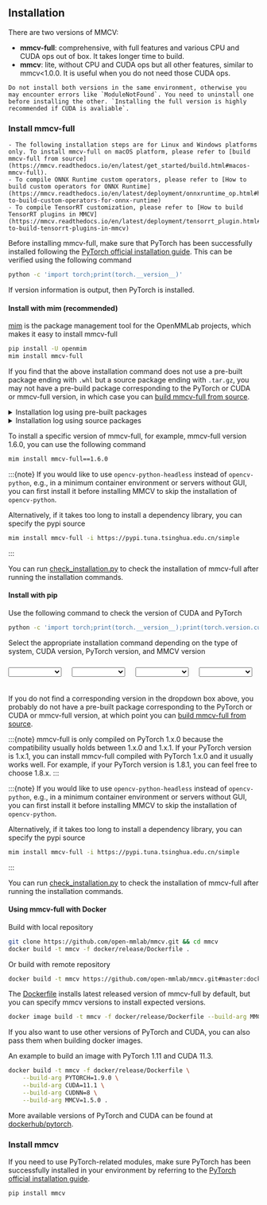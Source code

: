 ## Installation

There are two versions of MMCV:

- **mmcv-full**: comprehensive, with full features and various CPU and CUDA ops out of box. It takes longer time to build.
- **mmcv**: lite, without CPU and CUDA ops but all other features, similar to mmcv\<1.0.0. It is useful when you do not need those CUDA ops.

```{warning}
Do not install both versions in the same environment, otherwise you may encounter errors like `ModuleNotFound`. You need to uninstall one before installing the other. `Installing the full version is highly recommended if CUDA is avaliable`.
```

### Install mmcv-full

```{note}
- The following installation steps are for Linux and Windows platforms only. To install mmcv-full on macOS platform, please refer to [build mmcv-full from source](https://mmcv.readthedocs.io/en/latest/get_started/build.html#macos-mmcv-full).
- To compile ONNX Runtime custom operators, please refer to [How to build custom operators for ONNX Runtime](https://mmcv.readthedocs.io/en/latest/deployment/onnxruntime_op.html#how-to-build-custom-operators-for-onnx-runtime)
- To compile TensorRT customization, please refer to [How to build TensorRT plugins in MMCV](https://mmcv.readthedocs.io/en/latest/deployment/tensorrt_plugin.html#how-to-build-tensorrt-plugins-in-mmcv)
```

Before installing mmcv-full, make sure that PyTorch has been successfully installed following the [PyTorch official installation guide](https://pytorch.org/get-started/locally/#start-locally). This can be verified using the following command

```bash
python -c 'import torch;print(torch.__version__)'
```

If version information is output, then PyTorch is installed.

#### Install with mim (recommended)

[mim](https://github.com/open-mmlab/mim) is the package management tool for the OpenMMLab projects, which makes it easy to install mmcv-full

```bash
pip install -U openmim
mim install mmcv-full
```

If you find that the above installation command does not use a pre-built package ending with `.whl` but a source package ending with `.tar.gz`, you may not have a pre-build package corresponding to the PyTorch or CUDA or mmcv-full version, in which case you can [build mmcv-full from source](build.md).

<details>
<summary>Installation log using pre-built packages</summary>

Looking in links: https://download.openmmlab.com/mmcv/dist/cu102/torch1.8.0/index.html<br />
Collecting mmcv-full<br />
<b>Downloading https://download.openmmlab.com/mmcv/dist/cu102/torch1.8.0/mmcv_full-1.6.1-cp38-cp38-manylinux1_x86_64.whl</b>

</details>

<details>
<summary>Installation log using source packages</summary>

Looking in links: https://download.openmmlab.com/mmcv/dist/cu102/torch1.8.0/index.html<br />
Collecting mmcv-full==1.6.0<br />
<b>Downloading mmcv-full-1.6.0.tar.gz</b>

</details>

To install a specific version of mmcv-full, for example, mmcv-full version 1.6.0, you can use the following command

```bash
mim install mmcv-full==1.6.0
```

:::{note}
If you would like to use `opencv-python-headless` instead of `opencv-python`,
e.g., in a minimum container environment or servers without GUI,
you can first install it before installing MMCV to skip the installation of `opencv-python`.

Alternatively, if it takes too long to install a dependency library, you can specify the pypi source

```bash
mim install mmcv-full -i https://pypi.tuna.tsinghua.edu.cn/simple
```

:::

You can run [check_installation.py](https://github.com/open-mmlab/mmcv/.dev_scripts/check_installation.py) to check the installation of mmcv-full after running the installation commands.

#### Install with pip

Use the following command to check the version of CUDA and PyTorch

```bash
python -c 'import torch;print(torch.__version__);print(torch.version.cuda)'
```

Select the appropriate installation command depending on the type of system, CUDA version, PyTorch version, and MMCV version

<html>
<body>
    <style>
      select {
          z-index: 1000;
          position: absolute;
          top: 10px;
          width: 6.7rem;
      }
      #select-container {
          position: relative;
          height: 30px;
      }
      #select-cmd {
          background-color: #f5f6f7;
          font-size: 14px;
          margin-top: 20px;
      }
      /* 让每一个都间隔1.3rem */
      #select-os {
          /* left: 1.375rem; */
          left: 0;
      }
      #select-cuda {
          /* left: 9.375rem;    9.375 = 1.375 + 6.7 + 1.3 */
          left: 8rem;
      }
      #select-torch {
          /* left: 17.375rem;    17.375 = 9.375 + 6.7 + 1.3 */
          left: 16rem;
      }
      #select-mmcv {
          /* left: 25.375rem;    25.375 = 17.375 + 6.7 + 1.3 */
          left: 24rem;
      }
    </style>
    <div id="select-container">
        <select
            onmousedown="handleSelectMouseDown(this.id)"
            onblur="handleSelectBlur(this.id)"
            onchange="changeOS(this.value)"
            id="select-os">
        </select>
        <select
            onmousedown="handleSelectMouseDown(this.id)"
            onblur="handleSelectBlur(this.id)"
            onchange="changeCUDA(this.value)"
            id="select-cuda">
        </select>
        <select
            onmousedown="handleSelectMouseDown(this.id)"
            onblur="handleSelectBlur(this.id)"
            onchange="changeTorch(this.value)"
            id="select-torch">
        </select>
        <select
            onmousedown="handleSelectMouseDown(this.id)"
            onblur="handleSelectBlur(this.id)"
            onchange="changeMMCV(this.value)"
            id="select-mmcv">
        </select>
    </div>
    <pre id="select-cmd"></pre>
</body>
<script>
    // 各个select当前的值
    let osVal, cudaVal, torchVal, mmcvVal;
    function changeMMCV(val) {
        mmcvVal = val;
        change("select-mmcv");
    }
    function changeTorch(val) {
        torchVal = val;
        change("select-torch");
    }
    function changeCUDA(val) {
        cudaVal = val;
        change("select-cuda");
    }
    function changeOS(val) {
        osVal = val;
        change("select-os");
    }
    // 控制size大小相关的几个方法
    function handleSelectMouseDown(id) {
        const dom = document.getElementById(id);
        if (!dom) return;
        const len = dom?.options?.length;
        if (len >= 9) {
            dom.size = 10;
            dom.style.zIndex = 100;
        }
    }
    function handleSelectClick() {
        const selects = Array.from(document.getElementsByTagName("select"));
        selects.forEach(select => {
            select.size = 1;
        });
    }
    function handleSelectBlur(id) {
        const dom = document.getElementById(id);
        if (!dom) {
            // 如果没有指定特定的id，那就直接把所有的select都设置成size = 1
            handleSelectClick();
            return;
        }
        dom.size = 1;
        dom.style.zIndex = 1;
    }
    function changeCmd() {
        const cmd = document.getElementById("select-cmd");
        let cmdString = "pip install mmcv-full=={mmcv_version} -f https://download.openmmlab.com/mmcv/dist/{cu_version}/{torch_version}/index.html";
        // e.g: pip install mmcv-full==1.6.0 -f https://download.openmmlab.com/mmcv/dist/cu111/torch1.9/index.html
        const cudaVersion = `${cudaVal === "cpu" ? cudaVal : `cu${cudaVal.split(".").join("")}`}`;
        const torchVersion = `torch${torchVal.substring(0, torchVal.length - 2)}`;
        cmdString = cmdString.replace("{cu_version}", cudaVersion).replace("{mmcv_version}", mmcvVal).replace("{torch_version}", torchVersion);
        cmd.textContent = cmdString;
    }
    // string数组去重
    function unique(arr) {
        if (!arr || !Array.isArray(arr)) return [];
        return [...new Set(arr)];
    }
    // 根据string数组生成option的DocumentFragment
    function genOptionFragment(data, id) {
        const name = id.includes("-")? id.split("-")[1] : id;
        const fragment = new DocumentFragment();
        data.forEach(option => {
            const ele = document.createElement("option");
            let text = `${name} ${option}`;
            if (name === "os" || option.toUpperCase() === "CPU") {
                text = `${option}`;
            }
            ele.textContent = text;
            // 添加value属性，方便下拉框选择时直接读到数据
            ele.value = option;
            // 添加点击事件监听
            ele.addEventListener('click', handleSelectClick);
            fragment.appendChild(ele);
        });
        return fragment;
    }
    // 在dom树中找到id对应的dom（select元素），并将生成的options添加到元素内
    function findAndAppend(data, id) {
        const fragment = genOptionFragment(data, id);
        const dom = document.getElementById(id);
        if (dom) dom.replaceChildren(fragment);
    }
    /**
     * change方法的重点在于
     * 1. 各个下拉框数据的联动
     *      OS ==> cuda ==> torch ==> mmcv
     * 2. 命令行的修改
    */
    function change(id) {
        const order = ["select-mmcv", "select-torch", "select-cuda", "select-os"];
        const idx = order.indexOf(id);
        if (idx === -1) return;
        const versionDetail = version[osVal];
        if (idx >= 3) {
            // 根据os修改cuda
            let cuda = [];
            versionDetail.forEach(v => {
                cuda.push(v.cuda);
            });
            cuda = unique(cuda);
            cudaVal = cuda[0];
            findAndAppend(cuda, "select-cuda");
        }
        if (idx >= 2) {
            // 根据cuda修改torch
            const torch = [];
            versionDetail.forEach(v => {
                if (v.cuda === cudaVal) torch.push(v.torch);
            });
            torchVal = torch[0];
            findAndAppend(torch, "select-torch");
        }
        if (idx >= 1) {
            // 根据torch修改mmcv
            let mmcv = [];
            versionDetail.forEach(v => {
                if (v.cuda === cudaVal && v.torch === torchVal) mmcv = v.mmcv;
            });
            mmcvVal = mmcv[0];
            findAndAppend(mmcv, "select-mmcv");
        }
        changeCmd();
    }
    // 初始化，处理version数据，并调用findAndAppend
    function init() {
        // 增加一个全局的click事件监听，作为select onBlur事件失效的兜底
        document.addEventListener("click", handleSelectBlur);
        const version = window.version;
        // OS
        const os = Object.keys(version);
        osVal = os[0];
        findAndAppend(os, "select-os");
        change("select-os");
        changeCmd();
    }
    // 利用xhr获取本地version数据，如果作为html直接浏览的话需要使用本地服务器打开，否则会有跨域问题
    window.onload = function () {
        const url = "../_static/version.json"
        // 申明一个XMLHttpRequest
        const request = new XMLHttpRequest();
        // 设置请求方法与路径
        request.open("get", url);
        // 不发送数据到服务器
        request.send(null);
        //XHR对象获取到返回信息后执行
        request.onload = function () {
            // 返回状态为200，即为数据获取成功
            if (request.status !== 200) return;
            const data = JSON.parse(request.responseText);
            window.version = data;
            init();
        }
    }
</script>
</html>

If you do not find a corresponding version in the dropdown box above, you probably do not have a pre-built package corresponding to the PyTorch or CUDA or mmcv-full version, at which point you can [build mmcv-full from source](build.md).

:::{note}
mmcv-full is only compiled on PyTorch 1.x.0 because the compatibility
usually holds between 1.x.0 and 1.x.1. If your PyTorch version is 1.x.1, you
can install mmcv-full compiled with PyTorch 1.x.0 and it usually works well.
For example, if your PyTorch version is 1.8.1, you can feel free to choose 1.8.x.
:::

:::{note}
If you would like to use `opencv-python-headless` instead of `opencv-python`,
e.g., in a minimum container environment or servers without GUI,
you can first install it before installing MMCV to skip the installation of `opencv-python`.

Alternatively, if it takes too long to install a dependency library, you can specify the pypi source

```bash
mim install mmcv-full -i https://pypi.tuna.tsinghua.edu.cn/simple
```

:::

You can run [check_installation.py](https://github.com/open-mmlab/mmcv/.dev_scripts/check_installation.py) to check the installation of mmcv-full after running the installation commands.

#### Using mmcv-full with Docker

Build with local repository

```bash
git clone https://github.com/open-mmlab/mmcv.git && cd mmcv
docker build -t mmcv -f docker/release/Dockerfile .
```

Or build with remote repository

```bash
docker build -t mmcv https://github.com/open-mmlab/mmcv.git#master:docker/release
```

The [Dockerfile](release/Dockerfile) installs latest released version of mmcv-full by default, but you can specify mmcv versions to install expected versions.

```bash
docker image build -t mmcv -f docker/release/Dockerfile --build-arg MMCV=1.5.0 .
```

If you also want to use other versions of PyTorch and CUDA, you can also pass them when building docker images.

An example to build an image with PyTorch 1.11 and CUDA 11.3.

```bash
docker build -t mmcv -f docker/release/Dockerfile \
    --build-arg PYTORCH=1.9.0 \
    --build-arg CUDA=11.1 \
    --build-arg CUDNN=8 \
    --build-arg MMCV=1.5.0 .
```

More available versions of PyTorch and CUDA can be found at [dockerhub/pytorch](https://hub.docker.com/r/pytorch/pytorch/tags).

### Install mmcv

If you need to use PyTorch-related modules, make sure PyTorch has been successfully installed in your environment by referring to the [PyTorch official installation guide](https://github.com/pytorch/pytorch#installation).

```python
pip install mmcv
```
